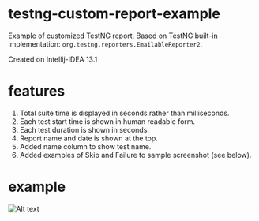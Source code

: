 testng-custom-report-example
============================

Example of customized TestNG report. Based on TestNG built-in implementation: ```org.testng.reporters.EmailableReporter2```. 

Created on Intellij-IDEA 13.1

features
=========================

1. Total suite time is displayed in seconds rather than milliseconds.
2. Each test start time is shown in human readable form.
3. Each test duration is shown in seconds.
4. Report name and date is shown at the top.
5. Added name column to show test name.
6. Added examples of Skip and Failure to sample screenshot (see below).

example 
=========================

![Alt text](https://raw.githubusercontent.com/djangofan/testng-custom-report-example/master/rendered-example.png "Rendered Example")
